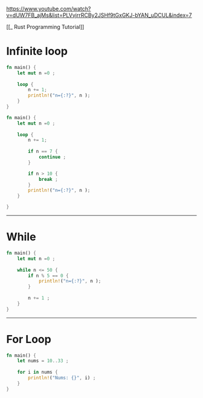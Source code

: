 https://www.youtube.com/watch?v=dUW7FB_ajMs&list=PLVvjrrRCBy2JSHf9tGxGKJ-bYAN_uDCUL&index=7

[[_ Rust Programming Tutorial]]

# Infinite loop
```rust
fn main() {
    let mut n =0 ;
    
    loop {
        n += 1;
        println!("n={:?}", n );
    }
}
```

```rust
fn main() {
    let mut n =0 ;
    
    loop {
        n += 1;
        
        if n == 7 {
            continue ;
        }

        if n > 10 {
            break ;
        }
        println!("n={:?}", n );
    }

}

```


-------
# While
```rust
fn main() {
    let mut n =0 ;
    
    while n <= 50 {
        if n % 5 == 0 {
            println!("n={:?}", n );
        }
    
        n += 1 ;
    }
}
```

------
# For Loop
```rust
fn main() {
    let nums = 10..33 ;
    
    for i in nums {
        println!("Nums: {}", i) ;
    }
}
```






